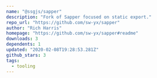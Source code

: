 ```yaml
---
name: "@ssgjs/sapper"
description: "Fork of Sapper focused on static export."
repo_url: "https://github.com/sw-yx/sapper"
author: "Rich Harris"
homepage: "https://github.com/sw-yx/sapper#readme"
downloads: 3
dependents: 1
updated: "2020-02-08T19:28:53.281Z"
github_stars: 3
tags: 
  - tooling
---
```

